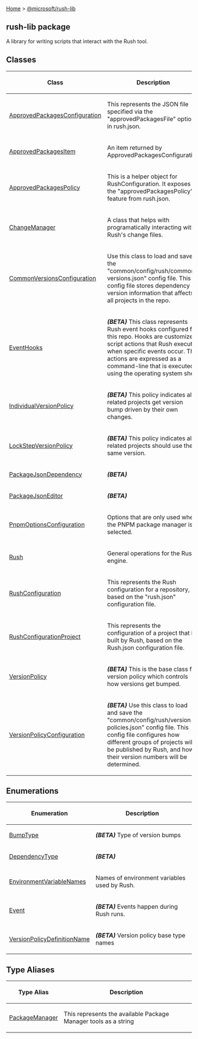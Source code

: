 [Home](./index) &gt; [@microsoft/rush-lib](./rush-lib.md)

## rush-lib package

A library for writing scripts that interact with the Rush tool.

## Classes

|  <p>Class</p> | <p>Description</p> |
|  --- | --- |
|  <p>[ApprovedPackagesConfiguration](./rush-lib.approvedpackagesconfiguration.md)</p> | <p>This represents the JSON file specified via the "approvedPackagesFile" option in rush.json.</p> |
|  <p>[ApprovedPackagesItem](./rush-lib.approvedpackagesitem.md)</p> | <p>An item returned by ApprovedPackagesConfiguration</p> |
|  <p>[ApprovedPackagesPolicy](./rush-lib.approvedpackagespolicy.md)</p> | <p>This is a helper object for RushConfiguration. It exposes the "approvedPackagesPolicy" feature from rush.json.</p> |
|  <p>[ChangeManager](./rush-lib.changemanager.md)</p> | <p>A class that helps with programatically interacting with Rush's change files.</p> |
|  <p>[CommonVersionsConfiguration](./rush-lib.commonversionsconfiguration.md)</p> | <p>Use this class to load and save the "common/config/rush/common-versions.json" config file. This config file stores dependency version information that affects all projects in the repo.</p> |
|  <p>[EventHooks](./rush-lib.eventhooks.md)</p> | <p><b><i>(BETA)</i></b> This class represents Rush event hooks configured for this repo. Hooks are customized script actions that Rush executes when specific events occur. The actions are expressed as a command-line that is executed using the operating system shell.</p> |
|  <p>[IndividualVersionPolicy](./rush-lib.individualversionpolicy.md)</p> | <p><b><i>(BETA)</i></b> This policy indicates all related projects get version bump driven by their own changes.</p> |
|  <p>[LockStepVersionPolicy](./rush-lib.lockstepversionpolicy.md)</p> | <p><b><i>(BETA)</i></b> This policy indicates all related projects should use the same version.</p> |
|  <p>[PackageJsonDependency](./rush-lib.packagejsondependency.md)</p> | <p><b><i>(BETA)</i></b></p> |
|  <p>[PackageJsonEditor](./rush-lib.packagejsoneditor.md)</p> | <p><b><i>(BETA)</i></b></p> |
|  <p>[PnpmOptionsConfiguration](./rush-lib.pnpmoptionsconfiguration.md)</p> | <p>Options that are only used when the PNPM package manager is selected.</p> |
|  <p>[Rush](./rush-lib.rush.md)</p> | <p>General operations for the Rush engine.</p> |
|  <p>[RushConfiguration](./rush-lib.rushconfiguration.md)</p> | <p>This represents the Rush configuration for a repository, based on the "rush.json" configuration file.</p> |
|  <p>[RushConfigurationProject](./rush-lib.rushconfigurationproject.md)</p> | <p>This represents the configuration of a project that is built by Rush, based on the Rush.json configuration file.</p> |
|  <p>[VersionPolicy](./rush-lib.versionpolicy.md)</p> | <p><b><i>(BETA)</i></b> This is the base class for version policy which controls how versions get bumped.</p> |
|  <p>[VersionPolicyConfiguration](./rush-lib.versionpolicyconfiguration.md)</p> | <p><b><i>(BETA)</i></b> Use this class to load and save the "common/config/rush/version-policies.json" config file. This config file configures how different groups of projects will be published by Rush, and how their version numbers will be determined.</p> |

## Enumerations

|  <p>Enumeration</p> | <p>Description</p> |
|  --- | --- |
|  <p>[BumpType](./rush-lib.bumptype.md)</p> | <p><b><i>(BETA)</i></b> Type of version bumps</p> |
|  <p>[DependencyType](./rush-lib.dependencytype.md)</p> | <p><b><i>(BETA)</i></b></p> |
|  <p>[EnvironmentVariableNames](./rush-lib.environmentvariablenames.md)</p> | <p>Names of environment variables used by Rush.</p> |
|  <p>[Event](./rush-lib.event.md)</p> | <p><b><i>(BETA)</i></b> Events happen during Rush runs.</p> |
|  <p>[VersionPolicyDefinitionName](./rush-lib.versionpolicydefinitionname.md)</p> | <p><b><i>(BETA)</i></b> Version policy base type names</p> |

## Type Aliases

|  <p>Type Alias</p> | <p>Description</p> |
|  --- | --- |
|  <p>[PackageManager](./rush-lib.packagemanager.md)</p> | <p>This represents the available Package Manager tools as a string</p> |

